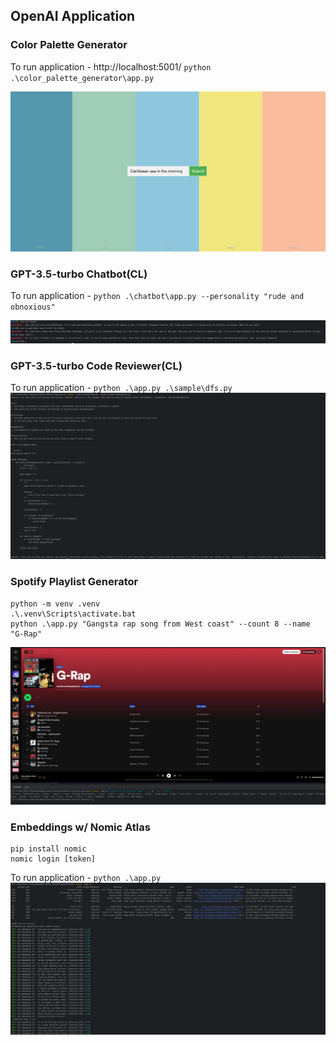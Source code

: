 ## OpenAI Application

### Color Palette Generator
To run application - http://localhost:5001/
`python .\color_palette_generator\app.py`

![preview.png](static%2Fcolor_palette_generator%2Fpreview.png)

### GPT-3.5-turbo Chatbot(CL)
To run application - `python .\chatbot\app.py --personality "rude and obnoxious"`

![preview.png](static%2Fchatbot%2Fpreview.png)

### GPT-3.5-turbo Code Reviewer(CL)
To run application - `python .\app.py .\sample\dfs.py`
![preview.png](static%2Fcode-reviewer%2Fpreview.png)
### Spotify Playlist Generator
```shell
python -m venv .venv
.\.venv\Scripts\activate.bat
python .\app.py "Gangsta rap song from West coast" --count 8 --name  "G-Rap"
```
![preview.png](static%2Fspotify-playlist-generator%2Fpreview.png)
### Embeddings w/ Nomic Atlas
```shell
pip install nomic
nomic login [token]
```
To run application - `python .\app.py`
![preview-console.png](static%2Fembeddings%2Fpreview-console.png)